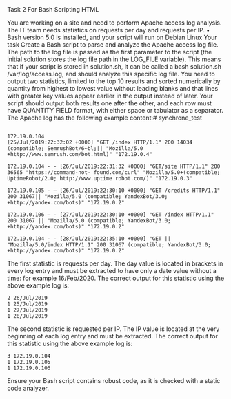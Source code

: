 

<HTML>Task 2 For Bash Scripting </HTML>HTML


You are working on a site and need to perform Apache access log analysis.
The IT team needs statistics on requests per day and requests per IP.
• Bash version 5.0 is installed, and your script will run on Debian Linux Your task
Create a Bash script to parse and analyze the Apache access log file. The path to the log file is passed as the first parameter to the script (the initial solution stores the log file path in the LOG_FILE variable). This means that if your script is stored in solution.sh, it can be called a bash solution.sh /var/log/access.log, and should analyze this specific log file.
You need to output two statistics, limited to the top 10 results and sorted numerically by quantity from highest to lowest value without leading blanks and that lines with greater key
values appear earlier in the output instead of later.
Your script should output both results one after the other, and each row must have QUANTITY FIELD format, with either space or tabulator as a separator.
The Apache log has the following example content:# synchrone_test




```

172.19.0.104
[25/Jul/2019:22:32:02 +0000] "GET /index HTTP/1.1" 200 14034 (compatible; SemrushBot/6~bl;|| "Mozilla/5.0 +http://www.semrush.com/bot.html)" "172.19.0.4"

172.19.0.104 - - [26/Jul/2019:22:31:32 +0000] "GET/site HTTP/1.1" 200 36565 "https://command-not- found.com/curl" "Mozilla/5.0+(compatible; UptimeRobot/2.0; http://www.uptime robot.com/)" "172.19.0.3"

172.19.0.105 - — [26/Jul/2019:22:30:10 +0000] "GET /credits HTTP/1.1" 200 31067|| "Mozilla/5.0 (compatible; YandexBot/3.0; +http://yandex.com/bots)" "172.19.0.2"

172.19.0.106 — - [27/Jul/2019:22:30:10 +0000] "GET /index HTTP/1.1" 200 31067 || "Mozilla/5.0 (compatible; YandexBot/3.0; +http://yandex.com/bots)" "172.19.0.2"

172.19.0.104 - - [28/Jul/2019:22:35:10 +0000] "GET || "Mozilla/5.0/index HTTP/1.1" 200 31067 (compatible; YandexBot/3.0; +http://yandex.com/bots)" "172.19.0.2"

```


The first statistic is requests per day.
The day value is located in brackets in every log entry and must be extracted to have only a date value without a time: for example
16/Feb/2020. The correct output for this statistic using the above example log is:
```
2 26/Jul/2019
1 25/Jul/2019
1 27/Jul/2019
1 28/Jul/2019
```

The second statistic is requested per IP.
The IP value is located at the very beginning of each log entry and must be extracted. The correct output for this statistic using the above example log is:

```
3 172.19.0.104
1 172.19.0.105
1 172.19.0.106
```

Ensure your Bash script contains robust code, as it is checked with a static code analyzer.
